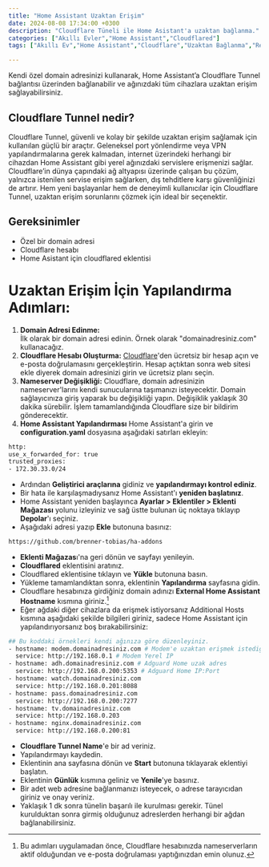 ```yaml
---
title: "Home Assistant Uzaktan Erişim"
date: 2024-08-08 17:34:00 +0300
description: "Cloudflare Tüneli ile Home Asistant'a uzaktan bağlanma."
categories: ["Akıllı Evler","Home Assistant","Cloudflared"]
tags: ["Akıllı Ev","Home Assistant","Cloudflare","Uzaktan Bağlanma","Remote"]

---
```

Kendi özel domain adresinizi kullanarak, Home Assistant’a Cloudflare Tunnel bağlantısı üzerinden bağlanabilir ve ağınızdaki tüm cihazlara uzaktan erişim sağlayabilirsiniz.

## Cloudflare Tunnel nedir?

Cloudflare Tunnel, güvenli ve kolay bir şekilde uzaktan erişim sağlamak için kullanılan güçlü bir araçtır. Geleneksel port yönlendirme veya VPN yapılandırmalarına gerek kalmadan, internet üzerindeki herhangi bir cihazdan Home Assistant gibi yerel ağınızdaki servislere erişmenizi sağlar. Cloudflare’in dünya çapındaki ağ altyapısı üzerinde çalışan bu çözüm, yalnızca istenilen servise erişim sağlarken, dış tehditlere karşı güvenliğinizi de artırır. Hem yeni başlayanlar hem de deneyimli kullanıcılar için Cloudflare Tunnel, uzaktan erişim sorunlarını çözmek için ideal bir seçenektir.

## Gereksinimler
- Özel bir domain adresi
- Cloudflare hesabı
- Home Asistant için cloudflared eklentisi

# Uzaktan Erişim İçin Yapılandırma Adımları:

1. **Domain Adresi Edinme:**  
  İlk olarak bir domain adresi edinin. Örnek olarak "domainadresiniz.com" kullanacağız.
2. **Cloudflare Hesabı Oluşturma:**
  [Cloudflare](https://www.cloudflare.com/)'den ücretsiz bir hesap açın ve e-posta doğrulamasını gerçekleştirin. Hesap açtıktan sonra web sitesi ekle diyerek domain adresinizi girin ve ücretsiz planı seçin.
3. **Nameserver Değişikliği:**
  Cloudflare, domain adresinizin nameserver'larını kendi sunucularına taşımanızı isteyecektir. Domain sağlayıcınıza giriş yaparak bu değişikliği yapın. Değişiklik yaklaşık 30 dakika sürebilir. İşlem tamamlandığında Cloudflare size bir bildirim gönderecektir.
4. **Home Assistant Yapılandırması**
  Home Assistant'a girin ve **configuration.yaml** dosyasına aşağıdaki satırları ekleyin:

```bash
http:
use_x_forwarded_for: true
trusted_proxies:
- 172.30.33.0/24
```
- Ardından **Geliştirici araçlarına** gidiniz ve **yapılandırmayı kontrol ediniz**.
- Bir hata ile karşılaşmadıysanız Home Assistant'ı **yeniden başlatınız**.
- Home Assistant yeniden başlayınca **Ayarlar > Eklentiler > Eklenti Mağazası** yolunu izleyiniz ve sağ üstte bulunan üç noktaya tıklayıp **Depolar**'ı seçiniz.
- Aşağıdaki adresi yazıp **Ekle** butonuna basınız:

```bash
https://github.com/brenner-tobias/ha-addons
```
- **Eklenti Mağazas**ı'na geri dönün ve sayfayı yenileyin.
- **Cloudflared** eklentisini aratınız.
- Cloudflared eklentisine tıklayın ve **Yükle** butonuna basın.
- Yükleme tamamlandıktan sonra, eklentinin **Yapılandırma** sayfasına gidin.
- Cloudflare hesabınıza girdiğiniz domain adınızı **External Home Assistant Hostname** kısmına giriniz.[^1]
- Eğer ağdaki diğer cihazlara da erişmek istiyorsanız Additional Hosts kısmına aşağıdaki şekilde bilgileri giriniz, sadece Home Assistant için yapılandırıyorsanız boş bırakabilirsiniz:

```bash
## Bu koddaki örnekleri kendi ağınıza göre düzenleyiniz.
- hostname: modem.domainadresiniz.com # Modem'e uzaktan erişmek istediğiniz adres
  service: http://192.168.0.1 # Modem Yerel IP
- hostname: adh.domainadresiniz.com # Adguard Home uzak adres
  service: http://192.168.0.200:5353 # Adguard Home IP:Port
- hostname: watch.domainadresiniz.com
  service: http://192.168.0.201:8088
- hostname: pass.domainadresiniz.com
  service: http://192.168.0.200:7277
- hostname: tv.domainadresiniz.com
  service: http://192.168.0.203
- hostname: nginx.domainadresiniz.com
  service: http://192.168.0.200:81
```
- **Cloudflare Tunnel Name**'e bir ad veriniz. 
- Yapılandırmayı kaydedin.
- Eklentinin ana sayfasına dönün ve **Start** butonuna tıklayarak eklentiyi başlatın.
- Eklentinin **Günlük** kısmına geliniz ve **Yenile**'ye basınız.
- Bir adet web adresine bağlanmanızı isteyecek, o adrese tarayıcıdan giriniz ve onay veriniz.
- Yaklaşık 1 dk sonra tünelin başarılı ile kurulması gerekir. Tünel kurulduktan sonra girmiş olduğunuz adreslerden herhangi bir ağdan bağlanabilirsiniz.

[^1]: Bu adımları uygulamadan önce, Cloudflare hesabınızda nameserverların aktif olduğundan ve e-posta doğrulaması yaptığınızdan emin olunuz.